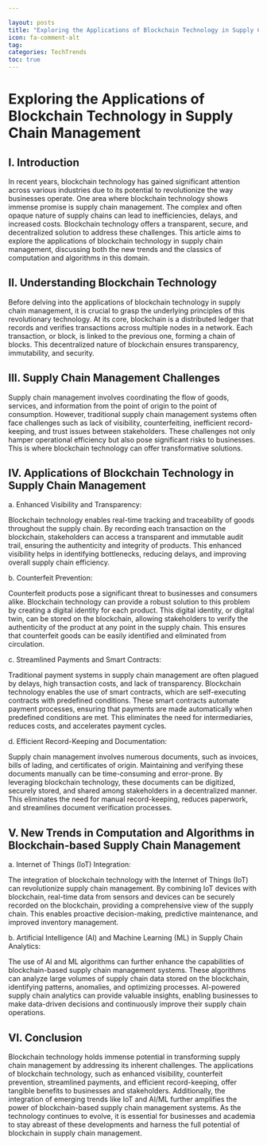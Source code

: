 ```yaml
---

layout: posts
title: "Exploring the Applications of Blockchain Technology in Supply Chain Management"
icon: fa-comment-alt
tag:      
categories: TechTrends
toc: true
---
```




# Exploring the Applications of Blockchain Technology in Supply Chain Management

## I. Introduction

In recent years, blockchain technology has gained significant attention across various industries due to its potential to revolutionize the way businesses operate. One area where blockchain technology shows immense promise is supply chain management. The complex and often opaque nature of supply chains can lead to inefficiencies, delays, and increased costs. Blockchain technology offers a transparent, secure, and decentralized solution to address these challenges. This article aims to explore the applications of blockchain technology in supply chain management, discussing both the new trends and the classics of computation and algorithms in this domain.

## II. Understanding Blockchain Technology

Before delving into the applications of blockchain technology in supply chain management, it is crucial to grasp the underlying principles of this revolutionary technology. At its core, blockchain is a distributed ledger that records and verifies transactions across multiple nodes in a network. Each transaction, or block, is linked to the previous one, forming a chain of blocks. This decentralized nature of blockchain ensures transparency, immutability, and security.

## III. Supply Chain Management Challenges

Supply chain management involves coordinating the flow of goods, services, and information from the point of origin to the point of consumption. However, traditional supply chain management systems often face challenges such as lack of visibility, counterfeiting, inefficient record-keeping, and trust issues between stakeholders. These challenges not only hamper operational efficiency but also pose significant risks to businesses. This is where blockchain technology can offer transformative solutions.

## IV. Applications of Blockchain Technology in Supply Chain Management

a. Enhanced Visibility and Transparency:

Blockchain technology enables real-time tracking and traceability of goods throughout the supply chain. By recording each transaction on the blockchain, stakeholders can access a transparent and immutable audit trail, ensuring the authenticity and integrity of products. This enhanced visibility helps in identifying bottlenecks, reducing delays, and improving overall supply chain efficiency.

b. Counterfeit Prevention:

Counterfeit products pose a significant threat to businesses and consumers alike. Blockchain technology can provide a robust solution to this problem by creating a digital identity for each product. This digital identity, or digital twin, can be stored on the blockchain, allowing stakeholders to verify the authenticity of the product at any point in the supply chain. This ensures that counterfeit goods can be easily identified and eliminated from circulation.

c. Streamlined Payments and Smart Contracts:

Traditional payment systems in supply chain management are often plagued by delays, high transaction costs, and lack of transparency. Blockchain technology enables the use of smart contracts, which are self-executing contracts with predefined conditions. These smart contracts automate payment processes, ensuring that payments are made automatically when predefined conditions are met. This eliminates the need for intermediaries, reduces costs, and accelerates payment cycles.

d. Efficient Record-Keeping and Documentation:

Supply chain management involves numerous documents, such as invoices, bills of lading, and certificates of origin. Maintaining and verifying these documents manually can be time-consuming and error-prone. By leveraging blockchain technology, these documents can be digitized, securely stored, and shared among stakeholders in a decentralized manner. This eliminates the need for manual record-keeping, reduces paperwork, and streamlines document verification processes.

## V. New Trends in Computation and Algorithms in Blockchain-based Supply Chain Management

a. Internet of Things (IoT) Integration:

The integration of blockchain technology with the Internet of Things (IoT) can revolutionize supply chain management. By combining IoT devices with blockchain, real-time data from sensors and devices can be securely recorded on the blockchain, providing a comprehensive view of the supply chain. This enables proactive decision-making, predictive maintenance, and improved inventory management.

b. Artificial Intelligence (AI) and Machine Learning (ML) in Supply Chain Analytics:

The use of AI and ML algorithms can further enhance the capabilities of blockchain-based supply chain management systems. These algorithms can analyze large volumes of supply chain data stored on the blockchain, identifying patterns, anomalies, and optimizing processes. AI-powered supply chain analytics can provide valuable insights, enabling businesses to make data-driven decisions and continuously improve their supply chain operations.

## VI. Conclusion

Blockchain technology holds immense potential in transforming supply chain management by addressing its inherent challenges. The applications of blockchain technology, such as enhanced visibility, counterfeit prevention, streamlined payments, and efficient record-keeping, offer tangible benefits to businesses and stakeholders. Additionally, the integration of emerging trends like IoT and AI/ML further amplifies the power of blockchain-based supply chain management systems. As the technology continues to evolve, it is essential for businesses and academia to stay abreast of these developments and harness the full potential of blockchain in supply chain management.